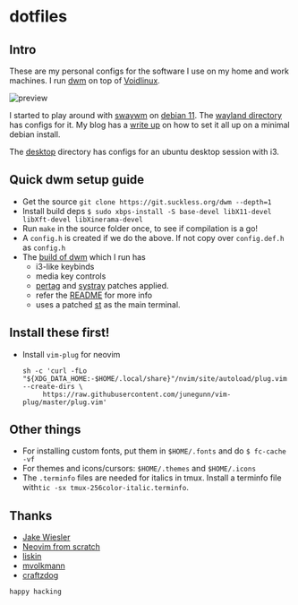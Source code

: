 # dotfiles


## Intro

These are my personal configs for the software I use on my home and work machines.
I run [dwm](https://dwm.suckless.org/) on top of [Voidlinux](https://voidlinux.org/).

![preview](https://www.aktsbot.in/pub/scrots/dwm_suckless_02.png)

I started to play around with [swaywm](https://swaywm.org) on [debian
11](https://debian.org). The [wayland directory](wayland) has configs for it.
My blog has a [write up](https://blog.aktsbot.in/swaywm-on-debian-11.html) on
how to set it all up on a minimal debian install.

The [desktop](desktop) directory has configs for an ubuntu desktop session with i3.

## Quick dwm setup guide

- Get the source `git clone https://git.suckless.org/dwm --depth=1`
- Install build deps `$ sudo xbps-install -S base-devel libX11-devel libXft-devel libXinerama-devel`
- Run `make` in the source folder once, to see if compilation is a go!
- A `config.h` is created if we do the above. If not copy over `config.def.h` as `config.h`
- The [build of dwm](https://github.com/aktsbot/suckless/tree/main/dwm) which I run has
  - i3-like keybinds
  - media key controls
  - [pertag](https://dwm.suckless.org/patches/pertag/) and [systray](https://dwm.suckless.org/patches/systray/) patches applied.
  - refer the [README](https://github.com/aktsbot/suckless/blob/main/dwm/README) for more info
  - uses a patched [st](https://github.com/aktsbot/suckless/tree/main/st) as the main terminal.

## Install these first!

- Install `vim-plug` for neovim
  ```
  sh -c 'curl -fLo "${XDG_DATA_HOME:-$HOME/.local/share}"/nvim/site/autoload/plug.vim --create-dirs \
       https://raw.githubusercontent.com/junegunn/vim-plug/master/plug.vim'
  ```

## Other things

- For installing custom fonts, put them in `$HOME/.fonts` and do `$ fc-cache -vf`
- For themes and icons/cursors: `$HOME/.themes` and `$HOME/.icons`
- The `.terminfo` files are needed for italics in tmux. Install a terminfo file
  with`tic -sx tmux-256color-italic.terminfo`.

## Thanks

- [Jake Wiesler](https://www.jakewiesler.com/blog/getting-started-with-vim)
- [Neovim from scratch](https://github.com/LunarVim/Neovim-from-scratch)
- [liskin](https://github.com/liskin/dotfiles)
- [mvolkmann](https://github.com/mvolkmann/MyUnixEnv)
- [craftzdog](https://github.com/craftzdog/dotfiles-public)

`happy hacking`
